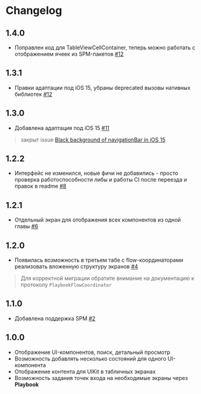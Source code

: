 # Changelog

## 1.4.0

- Поправлен код для TableViewCellContainer, теперь можно работать с отображением ячеек из SPM-пакетов [#12](https://github.com/surfstudio/SurfPlaybook/pull/13)

## 1.3.1

- Правки адаптации под iOS 15, убраны deprecated вызовы нативных библиотек [#12](https://github.com/surfstudio/SurfPlaybook/pull/12)

## 1.3.0

- Добавлена адаптация под iOS 15 [#11](https://github.com/surfstudio/SurfPlaybook/pull/11)

> закрыт issue [Black background of navigationBar in iOS 15](https://github.com/surfstudio/SurfPlaybook/issues/10)

## 1.2.2

- Интерфейс не изменился, новые фичи не добавились - просто проверка работоспособности либы и работы CI после переезда и правок в readme [#8](https://github.com/surfstudio/SurfPlaybook/pull/8)

## 1.2.1

- Отдельный экран для отображения всех компонентов из одной главы [#6](https://github.com/chausovSurfStudio/SurfPlaybook/pull/6)

## 1.2.0

- Появилась возможность в третьем табе с flow-координаторами реализовать вложенную структуру экранов [#4](https://github.com/chausovSurfStudio/SurfPlaybook/pull/4)

> Для корректной миграции обратите внимание на документацию к протоколу `PlaybookFlowCoordinator`

## 1.1.0

- Добавлена поддержка SPM [#2](https://github.com/chausovSurfStudio/SurfPlaybook/pull/2)

## 1.0.0

- Отображение UI-компонентов, поиск, детальный просмотр
- Возможность добавлять несколько состояний для одного UI-компонента
- Отображение контента для UIKit в табличных экранах
- Возможность задания точек входа на необходимые экраны через **Playbook**